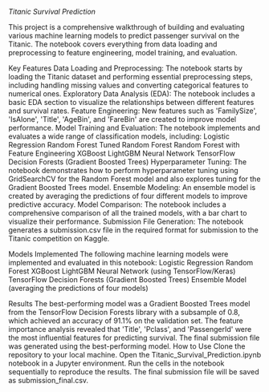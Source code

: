 *Titanic Survival Prediction*

This project is a comprehensive walkthrough of building and evaluating various machine learning models to predict passenger survival on the Titanic. The notebook covers everything from data loading and preprocessing to feature engineering, model training, and evaluation.

Key Features
	Data Loading and Preprocessing: The notebook starts by loading the Titanic dataset and performing essential preprocessing steps, including handling missing values and converting categorical features to numerical ones.
 	Exploratory Data Analysis (EDA): The notebook includes a basic EDA section to visualize the relationships between different features and survival rates.
	Feature Engineering: New features such as 'FamilySize', 'IsAlone', 'Title', 'AgeBin', and 'FareBin' are created to improve model performance.
 	Model Training and Evaluation: The notebook implements and evaluates a wide range of classification models, including:
		Logistic Regression
		Random Forest
		Tuned Random Forest
		Random Forest with Feature Engineering
		XGBoost
		LightGBM
		Neural Network
		TensorFlow Decision Forests (Gradient Boosted Trees)
	Hyperparameter Tuning: The notebook demonstrates how to perform hyperparameter tuning using GridSearchCV for the Random Forest model and also explores tuning for the Gradient Boosted Trees model.
	Ensemble Modeling: An ensemble model is created by averaging the predictions of four different models to improve predictive accuracy.
	Model Comparison: The notebook includes a comprehensive comparison of all the trained models, with a bar chart to visualize their performance.
	Submission File Generation: The notebook generates a submission.csv file in the required format for submission to the Titanic competition on Kaggle.

Models Implemented
The following machine learning models were implemented and evaluated in this notebook:
Logistic Regression
Random Forest
XGBoost
LightGBM
Neural Network (using TensorFlow/Keras)
TensorFlow Decision Forests (Gradient Boosted Trees)
Ensemble Model (averaging the predictions of four models)

Results
The best-performing model was a Gradient Boosted Trees model from the TensorFlow Decision Forests library with a subsample of 0.8, which achieved an accuracy of 91.1% on the validation set.
The feature importance analysis revealed that 'Title', 'Pclass', and 'PassengerId' were the most influential features for predicting survival.
The final submission file was generated using the best-performing model.
How to Use
Clone the repository to your local machine.
Open the Titanic_Survival_Prediction.ipynb notebook in a Jupyter environment.
Run the cells in the notebook sequentially to reproduce the results.
The final submission file will be saved as submission_final.csv.
